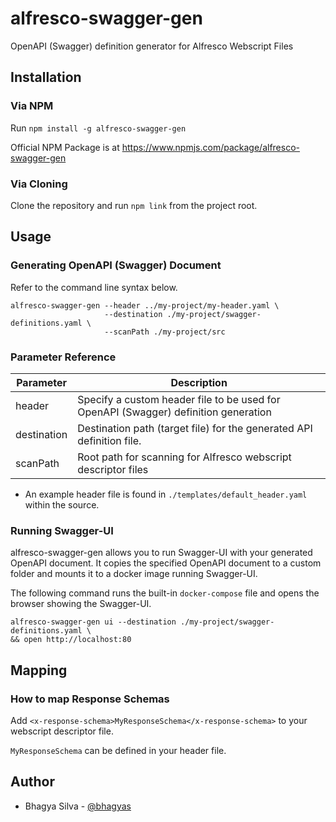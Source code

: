 # alfresco-swagger-gen
OpenAPI (Swagger) definition generator for Alfresco Webscript Files

## Installation

### Via NPM 
Run `npm install -g alfresco-swagger-gen`

Official NPM Package is at https://www.npmjs.com/package/alfresco-swagger-gen

### Via Cloning 
Clone the repository and run `npm link` from the project root.

## Usage

### Generating OpenAPI (Swagger) Document
Refer to the command line syntax below.

```
alfresco-swagger-gen --header ../my-project/my-header.yaml \
                     --destination ./my-project/swagger-definitions.yaml \
                     --scanPath ./my-project/src  
```                  

### Parameter Reference
| Parameter | Description |
|-----------|-------------|
| header  | Specify a custom header file to be used for OpenAPI (Swagger) definition generation |
| destination | Destination path (target file) for the generated API definition file. |
| scanPath | Root path for scanning for Alfresco webscript descriptor files |

* An example header file is found in `./templates/default_header.yaml` within the source.

### Running Swagger-UI

alfresco-swagger-gen allows you to run Swagger-UI with your generated OpenAPI document. It copies the specified OpenAPI document to a custom folder and mounts it to a docker image running Swagger-UI.

The following command runs the built-in `docker-compose` file and opens the browser showing the Swagger-UI.

```
alfresco-swagger-gen ui --destination ./my-project/swagger-definitions.yaml \
&& open http://localhost:80
```



## Mapping
### How to map  Response Schemas
Add `<x-response-schema>MyResponseSchema</x-response-schema>` to your webscript descriptor file.

`MyResponseSchema` can be defined in your header file.

## Author
- Bhagya Silva - [@bhagyas](https://linkedin.com/in/bhagyas)